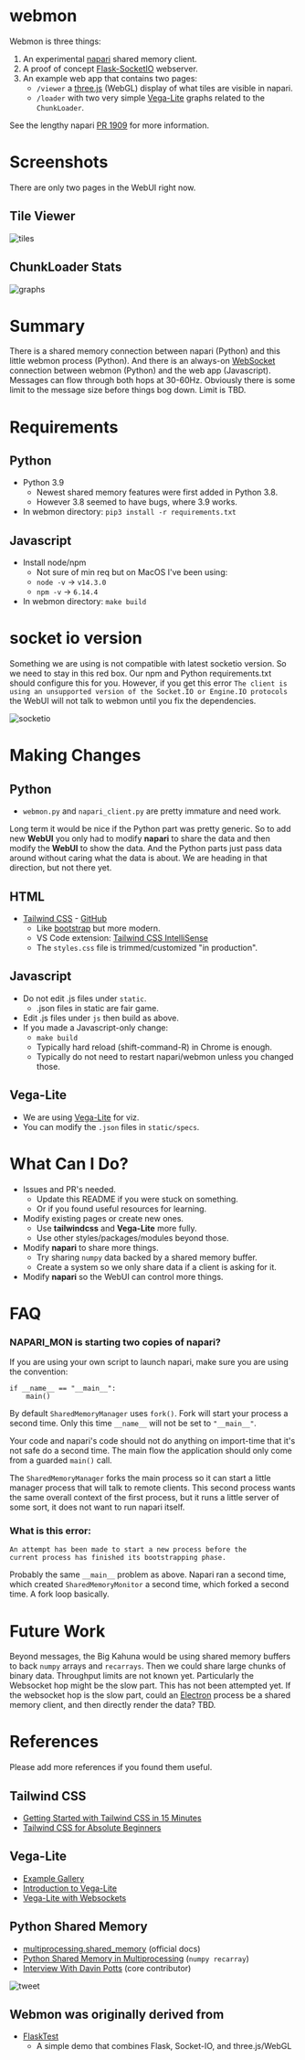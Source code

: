 # webmon

Webmon is three things:
1. An experimental [napari](https://napari.org/) shared memory client.
2. A proof of concept [Flask-SocketIO](https://flask-socketio.readthedocs.io/en/latest/) webserver.
3. An example web app that contains two pages:
    * `/viewer` a [three.js](https://threejs.org/) (WebGL) display of what tiles are visible in napari.
    * `/loader` with two very simple [Vega-Lite](https://vega.github.xo/vega-lite/) graphs related to the `ChunkLoader`.

See the lengthy napari [PR 1909](https://github.com/napari/napari/pull/1909) for more information.

# Screenshots

There are only two pages in the WebUI right now.

## Tile Viewer

![tiles](https://user-images.githubusercontent.com/4163446/100827155-188b8680-342a-11eb-92bb-217321705947.png)

## ChunkLoader Stats

![graphs](https://user-images.githubusercontent.com/4163446/100827017-b763b300-3429-11eb-94c0-77c5110dc275.png)

# Summary

There is a shared memory connection between napari (Python) and this little
webmon process (Python). And there is an always-on
[WebSocket](https://tools.ietf.org/html/rfc6455) connection between webmon
(Python) and the web app (Javascript). Messages can flow through both hops
at 30-60Hz. Obviously there is some limit to the message size before things
bog down. Limit is TBD.

# Requirements

## Python

* Python 3.9
    * Newest shared memory features were first added in Python 3.8.
    * However 3.8 seemed to have bugs, where 3.9 works.
* In webmon directory: `pip3 install -r requirements.txt`

## Javascript

* Install node/npm
    * Not sure of min req but on MacOS I've been using:
    * `node -v` -> `v14.3.0`
    * `npm -v` -> `6.14.4`
* In webmon directory: `make build`

# socket io version

Something we are using is not compatible with latest socketio version. So we need to stay in this red box. Our npm and Python requirements.txt should configure this for you. However, if you get this error `The client is using an unsupported version of the Socket.IO or Engine.IO protocols` the WebUI will not talk to webmon until you fix the dependencies.

![socketio](https://user-images.githubusercontent.com/4163446/102026186-5b265a80-3d6a-11eb-8124-e7b3c1cc2d85.png)

# Making Changes

## Python

* `webmon.py` and `napari_client.py` are pretty immature and need work.

Long term it would be nice if the Python part was pretty generic. So to add
new **WebUI** you only had to modify **napari** to share the data and then
modify the **WebUI** to show the data. And the Python parts just pass data
around without caring what the data is about. We are heading in that
direction, but not there yet.

## HTML

* [Tailwind CSS](https://tailwindcss.com/) - [GitHub](https://github.com/tailwindlabs/tailwindcss)
    * Like [bootstrap](https://getbootstrap.com/) but more modern.
    * VS Code extension: [Tailwind CSS IntelliSense](https://marketplace.visualstudio.com/items?itemName=bradlc.vscode-tailwindcss)
    * The `styles.css` file is trimmed/customized "in production".

## Javascript

* Do not edit .js files under `static`.
    * .json files in static are fair game.
* Edit .js files under `js` then build as above.
* If you made a Javascript-only change:
   * `make build`
   * Typically hard reload (shift-command-R) in Chrome is enough.
   * Typically do not need to restart napari/webmon unless you changed those.

## Vega-Lite

* We are using [Vega-Lite](https://vega.github.io/vega-lite/) for viz.
* You can modify the `.json` files in `static/specs`.

# What Can I Do?

* Issues and PR's needed.
    * Update this README if you were stuck on something.
    * Or if you found useful resources for learning.
* Modify existing pages or create new ones.
   * Use **tailwindcss** and **Vega-Lite** more fully.
   * Use other styles/packages/modules beyond those.
* Modify **napari** to share more things.
   * Try sharing `numpy` data backed by a shared memory buffer.
   * Create a system so we only share data if a client is asking for it.
* Modify **napari** so the WebUI can control more things.

# FAQ

### NAPARI_MON is starting two copies of napari?

If you are using your own script to launch napari, make sure you 
are using the convention:

```
if __name__ == "__main__":
    main()
```

By default `SharedMemoryManager` uses `fork()`. Fork will start your
process a second time. Only this time `__name__` will not be set to
`"__main__"`.

Your code and napari's code should not do anything on import-time that it's
not safe do a second time. The main flow the application should only come
from a guarded `main()` call.

The `SharedMemoryManager` forks the main process so it can start a little
manager process that will talk to remote clients. This second process wants
the same overall context of the first process, but it runs a little server
of some sort, it does not want to run napari itself.

### What is this error:

```
An attempt has been made to start a new process before the
current process has finished its bootstrapping phase.
```

Probably the same `__main__` problem as above. Napari ran a second time,
which created `SharedMemoryMonitor` a second time, which forked a second
time. A fork loop basically.

# Future Work

Beyond messages, the Big Kahuna would be using shared memory buffers to
back `numpy` arrays and `recarrays`. Then we could share large chunks of
binary data. Throughput limits are not known yet. Particularly the
Websocket hop might be the slow part. This has not been attempted yet. If
the websocket hop is the slow part, could an
[Electron](https://www.electronjs.org/) process be a shared memory client,
and then directly render the data? TBD.

# References

Please add more references if you found them useful.

## Tailwind CSS

* [Getting Started with Tailwind CSS in 15 Minutes](https://scotch.io/tutorials/get-started-with-tailwind-css-in-15-minutes)
* [Tailwind CSS for Absolute Beginners](https://codingthesmartway.com/tailwind-css-for-absolute-beginners/)

## Vega-Lite

* [Example Gallery](https://vega.github.io/vega-lite/examples/)
* [Introduction to Vega-Lite](https://vega.github.io/vega-lite/tutorials/getting_started.html)
* [Vega-Lite with Websockets](https://bl.ocks.org/domoritz/8e1e4da185e1a32c7e54934732a8d3d5)

## Python Shared Memory

* [multiprocessing.shared_memory](https://docs.python.org/3/library/multiprocessing.shared_memory.html) (official docs)
* [Python Shared Memory in Multiprocessing](https://mingze-gao.com/posts/python-shared-memory-in-multiprocessing/) (`numpy recarray`)
* [Interview With Davin Potts](https://www.vertica.com/blog/one-on-one-davin-potts-3-news-for-upcoming-python-release-3-8/) (core contributor)

![tweet](https://user-images.githubusercontent.com/4163446/100826307-090b3e00-3428-11eb-80ca-84c704b3ff5d.png)

## Webmon was originally derived from

* [FlaskTest](https://github.com/ageller/FlaskTest)
    * A simple demo that combines Flask, Socket-IO, and three.js/WebGL
